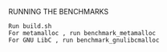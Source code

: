 RUNNING THE BENCHMARKS

	Run build.sh
	For metamalloc , run benchmark_metamalloc
	For GNU LibC , run benchmark_gnulibcmalloc